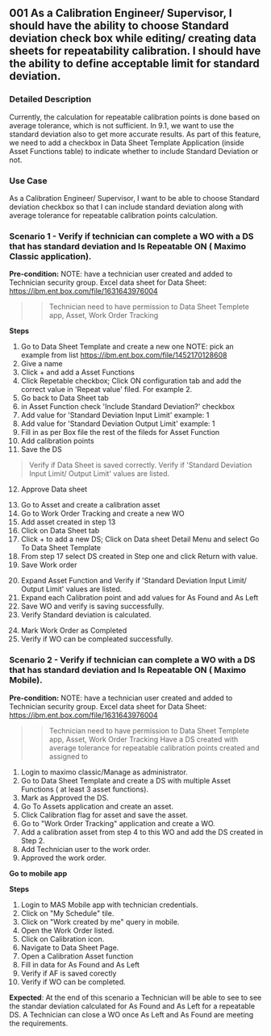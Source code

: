 ## 001 As a Calibration Engineer/ Supervisor, I should have the ability to choose Standard deviation check box while editing/ creating data sheets for repeatability calibration. I should have the ability to define acceptable limit for standard deviation.
>
### Detailed Description
Currently, the calculation for repeatable calibration points is done based on average tolerance, which is not sufficient. In 9.1, we want to use the standard deviation also to get more accurate results. As part of this feature, we need to add a checkbox in Data Sheet Template Application (inside Asset Functions table) to indicate whether to include Standard Deviation or not.
>
### Use Case 
As a Calibration Engineer/ Supervisor, I want to be able to choose Standard deviation checkbox so that I can include standard deviation along with average tolerance for repeatable calibration points calculation.
>
### Scenario 1 - Verify if technician can complete a WO with  a DS that has standard deviation and Is Repeatable ON ( Maximo Classic application).
>
**Pre-condition:**
NOTE: have a technician user created and added to Technician security group. 
Excel data sheet for Data Sheet: https://ibm.ent.box.com/file/1631643976004
>> Technician need to have permission to Data Sheet Templete app, Asset, Work Order Tracking
>
**Steps**

1. Go to Data Sheet Template and create a new one
NOTE: pick an example from list https://ibm.ent.box.com/file/1452170128608 
2.  Give a name 
3.  Click + and add a Asset Functions 
4.  Click Repetable checkbox; Click ON configuration tab and add the correct value in 'Repeat value' filed. For example 2.
5.  Go back to Data Sheet tab
6.  in Asset Function check 'Include Standard Deviation?' checkbox
7.  Add value for 'Standard Deviation Input Limit' example: 1
8.  Add value for 'Standard Deviation Output Limit' example: 1
9.  Fill in as per Box file the rest of the fileds for Asset Function
10. Add calibration points 
11. Save the DS
> Verify if Data Sheet is saved correctly. 
> Verify if 'Standard Deviation Input Limit/ Output Limit' values are listed. 
12. Approve Data sheet 
>
13. Go to Asset and create a calibration asset 
14. Go to Work Order Tracking and create a new WO
15. Add asset created in step 13
16. Click on Data Sheet tab
17. Click + to add a new DS; Click on Data sheet Detail Menu and select Go To Data Sheet Template 
18. From step 17 select DS created in Step one and click Return with value. 
19. Save Work order 
>
20. Expand Asset Function and Verify if 'Standard Deviation Input Limit/ Output Limit' values are listed. 
21. Expand each Calibration point and add values for As Found and As Left
22. Save WO and verify is saving successfully. 
23. Verify Standard deviation is calculated.
>
24. Mark Work Order as Completed
25. Verify if WO can be compleated successfully.
>
### Scenario 2 - Verify if technician can complete a WO with  a DS that has standard deviation and Is Repeatable ON ( Maximo Mobile).
>
**Pre-condition:**
NOTE: have a technician user created and added to Technician security group. 
Excel data sheet for Data Sheet: https://ibm.ent.box.com/file/1631643976004
>> Technician need to have permission to Data Sheet Templete app, Asset, Work Order Tracking
>> Have a DS created with average tolerance for repeatable calibration points created and assigned to 
1. Login to maximo classic/Manage as administrator.
2. Go to Data Sheet Template and create a DS with multiple Asset Functions ( at least 3 asset functions). 
3. Mark as Approved the DS. 
4. Go To Assets application and create an asset.
5. Click Calibration flag for asset and save the asset.
6. Go to "Work Order Tracking" application and create a WO.
7. Add a calibration asset from step 4 to this WO and add the DS created in Step 2.
8. Add Technician user to the work order. 
9. Approved the work order.

**Go to mobile app**
>
**Steps**

1. Login to MAS Mobile app with technician credentials.
2. Click on "My Schedule" tile.
3. Click on "Work created by me" query in mobile.
4. Open the Work Order listed.
5. Click on Calibration icon.
6. Navigate to Data Sheet Page.
7. Open a Calibration Asset function 
8. Fill in data for As Found and As Left 
9. Verify if AF is saved corectly
10. Verify if WO can be completed.
>
**Expected**: At the end of this scenario a Technician will be able to see to see the standar deviation calculated for As Found and As Left for a repeatable DS. A Technician can close a WO once As Left and As Found are meeting the requirements. 
>